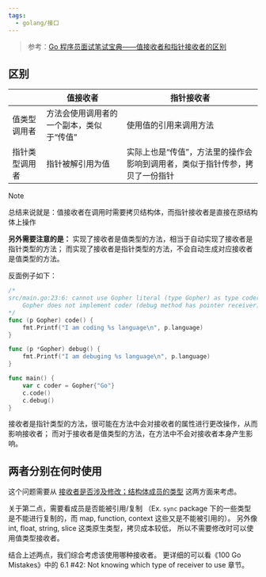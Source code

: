 ```yaml
---
tags:
  - golang/接口
---
```

> 参考：[Go 程序员面试笔试宝典——值接收者和指针接收者的区别](https://golang.design/go-questions/interface/receiver/)

## 区别

|         | 值接收者                  | 指针接收者                                   |
| ------- | --------------------- | --------------------------------------- |
| 值类型调用者  | 方法会使用调用者的一个副本，类似于“传值” | 使用值的引用来调用方法                             |
| 指针类型调用者 | 指针被解引用为值              | 实际上也是“传值”，方法里的操作会影响到调用者，类似于指针传参，拷贝了一份指针 |

> [!note]
> 总结来说就是：值接收者在调用时需要拷贝结构体，而指针接收者是直接在原结构体上操作

**另外需要注意的是：**
实现了接收者是值类型的方法，相当于自动实现了接收者是指针类型的方法；
而实现了接收者是指针类型的方法，不会自动生成对应接收者是值类型的方法。

反面例子如下：

```go
/*
src/main.go:23:6: cannot use Gopher literal (type Gopher) as type coder in assignment:
	Gopher does not implement coder (debug method has pointer receiver)
*/
func (p Gopher) code() {
	fmt.Printf("I am coding %s language\n", p.language)
}

func (p *Gopher) debug() {
	fmt.Printf("I am debuging %s language\n", p.language)
}

func main() {
	var c coder = Gopher{"Go"}
	c.code()
	c.debug()
}
```

接收者是指针类型的方法，很可能在方法中会对接收者的属性进行更改操作，从而影响接收者；
而对于接收者是值类型的方法，在方法中不会对接收者本身产生影响。

## 两者分别在何时使用

这个问题需要从 <u>接收者是否涉及修改；结构体成员的类型</u> 这两方面来考虑。

关于第二点，需要看成员是否能被引用/复制
（Ex. `sync` package 下的一些类型是不能进行复制的，而 map, function, context 这些又是不能被引用的）。
另外像 int, float, string, slice 这类原生类型，拷贝成本较低，
所以不需要修改时可以使用值类型接收者。

结合上述两点，我们综合考虑该使用哪种接收者。
更详细的可以看《100 Go Mistakes》中的 6.1 #42: Not knowing which type of receiver to use 章节。